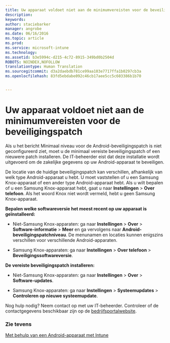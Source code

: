 ```yaml
---
title: Uw apparaat voldoet niet aan de minimumvereisten voor de beveiligingspatch | Microsoft Intune
description: 
keywords: 
author: staciebarker
manager: angrobe
ms.date: 06/16/2016
ms.topic: article
ms.prod: 
ms.service: microsoft-intune
ms.technology: 
ms.assetid: b3e5994c-d215-4c72-8915-349bd0b2504d
ROBOTS: NOINDEX,NOFOLLOW
translationtype: Human Translation
ms.sourcegitcommit: d3a2daebdb781ce99aa103e7717ffa1b0297cb3a
ms.openlocfilehash: 83fd5ebdabe092c46cb17aee5cc5c603386b1b70


---
```


# Uw apparaat voldoet niet aan de minimumvereisten voor de beveiligingspatch

Als u het bericht Minimaal niveau voor de Android-beveiligingspatch is niet geconfigureerd ziet, moet u de minimaal vereiste beveiligingspatch of een nieuwere patch installeren. De IT-beheerder eist dat deze installatie wordt uitgevoerd om de zakelijke gegevens op uw Android-apparaat te beveiligen.

De locatie van de huidige beveiligingspatch kan verschillen, afhankelijk van welk type Android-apparaat u hebt. U moet vaststellen of u een Samsung Knox-apparaat of een ander type Android-apparaat hebt. Als u wilt bepalen of u een Samsung Knox-apparaat hebt, gaat u naar **Instellingen** > **Over telefoon**. Als het woord Knox niet wordt vermeld, hebt u geen Samsung Knox-apparaat.

**Bepalen welke softwareversie het meest recent op uw apparaat is geïnstalleerd:**

- Niet-Samsung Knox-apparaten: ga naar **Instellingen** > **Over** > **Software-informatie** > **Meer** en ga vervolgens naar **Android-beveiligingspatchniveau**. De menunamen en locaties kunnen enigszins verschillen voor verschillende Android-apparaten.

- Samsung Knox-apparaten: ga naar **Instellingen** > **Over telefoon** > **Beveiligingssoftwareversie**.

**De vereiste beveiligingspatch installeren:**

- Niet-Samsung Knox-apparaten: ga naar **Instellingen** > **Over** > **Software-updates**.

- Samsung Knox-apparaten: ga naar **Instellingen** > **Systeemupdates** > **Controleren op nieuwe systeemupdate**.

Nog hulp nodig? Neem contact op met uw IT-beheerder. Controleer of de contactgegevens beschikbaar zijn op de [bedrjifsportalwebsite](http://portal.manage.microsoft.com).

### Zie tevens
[Met behulp van een Android-apparaat met Intune](using-your-android-device-with-intune.md)



<!--HONumber=Aug16_HO4-->



